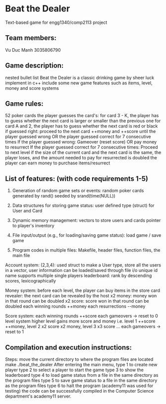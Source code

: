 Beat the Dealer
=====================
Text-based game for engg1340/comp2113 project

Team members:
-----------------------

Vu Duc Manh 3035806790

Game description:
----------------------
  nested bullet list Beat the Dealer is a classic drinking game by sheer luck
  implement in c++
  include some new game features such as items, level, money and score systems

Game rules:
---------------------
  52 poker cards 
  the player guesses the card's:
  for card 3 - K, the player has to guess whether the next card is larger or smaller than the previous one
  for card A and 2, the player has to guess whether the next card is red or black
  if guessed right:
  proceed to the next card
  ++money and ++score
  until the player guessed wrong OR the player guessed correct for 7 consecutive times
  If the player guessed wrong:
  Gameover (reset score) OR pay money to resurrect
  If the player guessed correct for 7 consecutive times:
  Proceed to next level
  if the size of the current card and the next card is the same, the player loses, and the amount needed to pay for resurrected is doubled
  the player can earn money to purchase items/resurrect


List of features: (with code requirements 1-5)
------------------------------------------------------
1. Generation of random game sets or events:
    random poker cards generated by rand() seeded by srand(time(NULL))
2. Data structures for storing game status:
  user defined type (struct) for User and Card
3. Dynamic memory management:
  vectors to store users and cards
  pointer to player's inventory

4. File input/output (e.g., for loading/saving game status):
  load game / save game
5. Program codes in multiple files:
  Makefile, header files, function files, the main file

Account system:
  (2,3,4): used struct to make a User type, store all the users in a vector, user information can be loaded/saved through file i/o
  unique id name
  supports multiple single players
  leaderboard: rank by descending scores, lexicographically

Money system:
  before each level, the player can buy items in the store
  card revealer: the next card can be revealed by the host
  x2 money: money won in that round can be doubled
  x2 score: score won in that round can be doubled
  each winning rounds ++money
  each resurrections --money

Score system:
  each winning rounds ++score
  each gameovers -> reset to 0
  level system
  higher level gains more score and money
  i.e. level 1 ++score ++money, level 2 x2 score x2 money, level 3 x3 score ...
  each gameovers -> reset to 1

Compilation and execution instructions:
----------------------------------------------------
 Steps:
  move the current directory to where the program files are located
  make
  ./beat_the_dealer
  After entering the main menu, type 1 to create new player
   type 2 to select a player to start the game
   type 3 to show the leaderboard
   type 4 to load game status from a file in the same directory as the program files
   type 5 to save game status to a file in the same directory as the program files
   type 6 to halt the program
   (academy11 was used for testing) the code can be successfully compiled in the Computer Science department's academy11 server.
